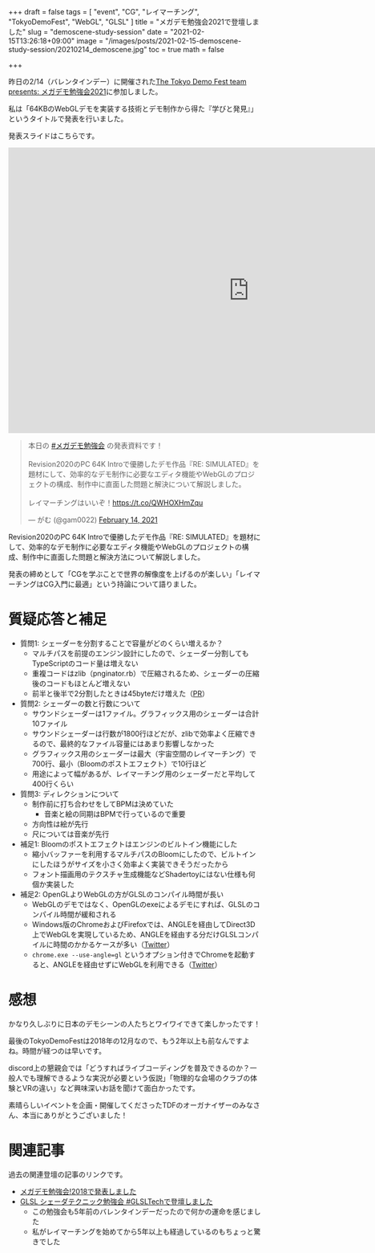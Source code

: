 +++
draft = false
tags = [
    "event", "CG", "レイマーチング", "TokyoDemoFest", "WebGL", "GLSL"
]
title = "メガデモ勉強会2021で登壇しました"
slug = "demoscene-study-session"
date = "2021-02-15T13:26:18+09:00"
image = "/images/posts/2021-02-15-demoscene-study-session/20210214_demoscene.jpg"
toc = true
math = false

+++

昨日の2/14（バレンタインデー）に開催された[The Tokyo Demo Fest team presents: メガデモ勉強会2021](https://connpass.com/event/200294/)に参加しました。

私は「64KBのWebGLデモを実装する技術とデモ制作から得た『学びと発見』」というタイトルで発表を行いました。

発表スライドはこちらです。

<iframe src="https://docs.google.com/presentation/d/e/2PACX-1vRd-L7WcWWzcoE9zNpBsJdeMjJf9HelDg1Pto8cFGJTjinejpjZ1mGmzWCZPANJZ0QOCObuVOIdPuy-/embed?start=false&loop=false&delayms=3000" frameborder="0" width="960" height="569" allowfullscreen="true" mozallowfullscreen="true" webkitallowfullscreen="true"></iframe>

<!--more-->

<blockquote class="twitter-tweet" data-conversation="none"><p lang="ja" dir="ltr">本日の <a href="https://twitter.com/hashtag/%E3%83%A1%E3%82%AC%E3%83%87%E3%83%A2%E5%8B%89%E5%BC%B7%E4%BC%9A?src=hash&amp;ref_src=twsrc%5Etfw">#メガデモ勉強会</a> の発表資料です！<br><br>Revision2020のPC 64K Introで優勝したデモ作品『RE: SIMULATED』を題材にして、効率的なデモ制作に必要なエディタ機能やWebGLのプロジェクトの構成、制作中に直面した問題と解決について解説しました。<br><br>レイマーチングはいいぞ！<a href="https://t.co/QWHOXHmZqu">https://t.co/QWHOXHmZqu</a></p>&mdash; がむ (@gam0022) <a href="https://twitter.com/gam0022/status/1360889255669633024?ref_src=twsrc%5Etfw">February 14, 2021</a></blockquote> <script async src="https://platform.twitter.com/widgets.js" charset="utf-8"></script>

Revision2020のPC 64K Introで優勝したデモ作品『RE: SIMULATED』を題材にして、効率的なデモ制作に必要なエディタ機能やWebGLのプロジェクトの構成、制作中に直面した問題と解決方法について解説しました。

発表の締めとして「CGを学ぶことで世界の解像度を上げるのが楽しい」「レイマーチングはCG入門に最適」という持論について語りました。

# 質疑応答と補足

- 質問1: シェーダーを分割することで容量がどのくらい増えるか？
    - マルチパスを前提のエンジン設計にしたので、シェーダー分割してもTypeScriptのコード量は増えない
    - 重複コードはzlib（pnginator.rb）で圧縮されるため、シェーダーの圧縮後のコードもほとんど増えない
    - 前半と後半で2分割したときは45byteだけ増えた（[PR](https://github.com/gam0022/resimulated/pull/112)）
- 質問2: シェーダーの数と行数について
    - サウンドシェーダーは1ファイル。グラフィックス用のシェーダーは合計10ファイル
    - サウンドシェーダーは行数が1800行ほどだが、zlibで効率よく圧縮できるので、最終的なファイル容量にはあまり影響しなかった
    - グラフィックス用のシェーダーは最大（宇宙空間のレイマーチング）で700行、最小（Bloomのポストエフェクト）で10行ほど
    - 用途によって幅があるが、レイマーチング用のシェーダーだと平均して400行くらい
- 質問3: ディレクションについて
    - 制作前に打ち合わせをしてBPMは決めていた
        - 音楽と絵の同期はBPMで行っているので重要
    - 方向性は絵が先行
    - 尺については音楽が先行
- 補足1: Bloomのポストエフェクトはエンジンのビルトイン機能にした
    - 縮小バッファーを利用するマルチパスのBloomにしたので、ビルトインにしたほうがサイズを小さく効率よく実装できそうだったから
    - フォント描画用のテクスチャ生成機能などShadertoyにはない仕様も何個か実装した
- 補足2: OpenGLよりWebGLの方がGLSLのコンパイル時間が長い
    - WebGLのデモではなく、OpenGLのexeによるデモにすれば、GLSLのコンパイル時間が緩和される
    - Windows版のChromeおよびFirefoxでは、ANGLEを経由してDirect3D上でWebGLを実現しているため、ANGLEを経由する分だけGLSLコンパイルに時間のかかるケースが多い（[Twitter](https://twitter.com/gaziya5/status/1361134297315348482)）
    - `chrome.exe --use-angle=gl` というオプション付きでChromeを起動すると、ANGLEを経由せずにWebGLを利用できる（[Twitter](https://twitter.com/gaziya5/status/1350418640093413377)）

# 感想

かなり久しぶりに日本のデモシーンの人たちとワイワイできて楽しかったです！

最後のTokyoDemoFestは2018年の12月なので、もう2年以上も前なんですよね。時間が経つのは早いです。

discord上の懇親会では「どうすればライブコーディングを普及できるのか？一般人でも理解できるような実況が必要という仮説」「物理的な会場のクラブの体験とVRの違い」など興味深いお話を聞けて面白かったです。

素晴らしいイベントを企画・開催してくださったTDFのオーガナイザーのみなさん、本当にありがとうございました！

# 関連記事

過去の関連登壇の記事のリンクです。

- [メガデモ勉強会!2018で発表しました](https://gam0022.net/blog/2018/03/16/demoscene-study-session/)
- [GLSL シェーダテクニック勉強会 #GLSLTechで登壇しました](https://gam0022.net/blog/2016/02/16/glsl-tech/)
    - この勉強会も5年前のバレンタインデーだったので何かの運命を感じました
    - 私がレイマーチングを始めてから5年以上も経過しているのもちょっと驚きでした
